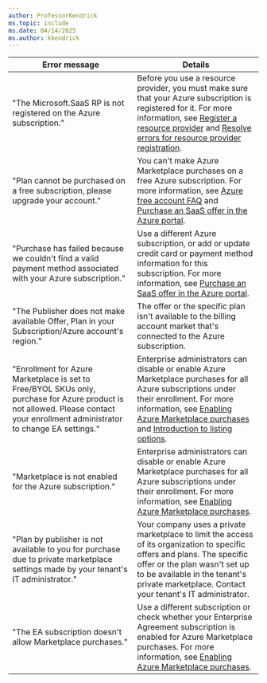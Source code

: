 ```yaml
---
author: ProfessorKendrick
ms.topic: include
ms.date: 04/14/2025
ms.author: kkendrick
---
```


|Error message |Details |
|---------|---------|
|"The Microsoft.SaaS RP is not registered on the Azure subscription."     |Before you use a resource provider, you must make sure that your Azure subscription is registered for it. For more information, see [Register a resource provider](../../azure-resource-manager/management/resource-providers-and-types.md#register-resource-provider) and [Resolve errors for resource provider registration](../../azure-resource-manager/troubleshooting/error-register-resource-provider.md).         |
|"Plan cannot be purchased on a free subscription, please upgrade your account."     |You can't make Azure Marketplace purchases on a free Azure subscription. For more information, see [Azure free account FAQ]( https://azure.microsoft.com/free/free-account-faq) and [Purchase an SaaS offer in the Azure portal](/marketplace/purchase-saas-offer-in-azure-portal#common-error-messages-and-solutions).         |
|"Purchase has failed because we couldn't find a valid payment method associated with your Azure subscription."    |Use a different Azure subscription, or add or update credit card or payment method information for this subscription. For more information, see [Purchase an SaaS offer in the Azure portal](/marketplace/purchase-saas-offer-in-azure-portal#common-error-messages-and-solutions).         |
|"The Publisher does not make available Offer, Plan in your Subscription/Azure account's region."    |The offer or the specific plan isn't available to the billing account market that's connected to the Azure subscription.          |
|"Enrollment for Azure Marketplace is set to Free/BYOL SKUs only, purchase for Azure product is not allowed. Please contact your enrollment administrator to change EA settings."     |Enterprise administrators can disable or enable Azure Marketplace purchases for all Azure subscriptions under their enrollment. For more information, see [Enabling Azure Marketplace purchases](../../cost-management-billing/manage/ea-azure-marketplace.md#enabling-azure-marketplace-purchases) and [Introduction to listing options](/partner-center/marketplace/determine-your-listing-type#overview).         |
|"Marketplace is not enabled for the Azure subscription."     |Enterprise administrators can disable or enable Azure Marketplace purchases for all Azure subscriptions under their enrollment. For more information, see [Enabling Azure Marketplace purchases](../../cost-management-billing/manage/ea-azure-marketplace.md#enabling-azure-marketplace-purchases).         |
|"Plan by publisher is not available to you for purchase due to private marketplace settings made by your tenant's IT administrator."     |Your company uses a private marketplace to limit the access of its organization to specific offers and plans. The specific offer or the plan wasn't set up to be available in the tenant's private marketplace. Contact your tenant's IT administrator.         |
|"The EA subscription doesn't allow Marketplace purchases."     |Use a different subscription or check whether your Enterprise Agreement subscription is enabled for Azure Marketplace purchases. For more information, see [Enabling Azure Marketplace purchases](../../cost-management-billing/manage/ea-azure-marketplace.md#enabling-azure-marketplace-purchases).         |
